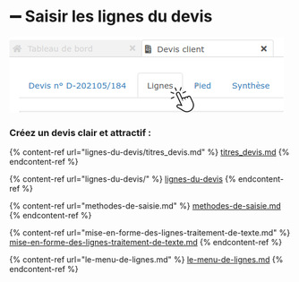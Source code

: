 # ➖ Saisir les lignes du devis

![](../../../../../.gitbook/assets/screenshot-107a-.png)



### Créez un devis clair et attractif :



{% content-ref url="lignes-du-devis/titres_devis.md" %}
[titres_devis.md](lignes-du-devis/titres_devis.md)
{% endcontent-ref %}

{% content-ref url="lignes-du-devis/" %}
[lignes-du-devis](lignes-du-devis/)
{% endcontent-ref %}

{% content-ref url="methodes-de-saisie.md" %}
[methodes-de-saisie.md](methodes-de-saisie.md)
{% endcontent-ref %}

{% content-ref url="mise-en-forme-des-lignes-traitement-de-texte.md" %}
[mise-en-forme-des-lignes-traitement-de-texte.md](mise-en-forme-des-lignes-traitement-de-texte.md)
{% endcontent-ref %}

{% content-ref url="le-menu-de-lignes.md" %}
[le-menu-de-lignes.md](le-menu-de-lignes.md)
{% endcontent-ref %}
